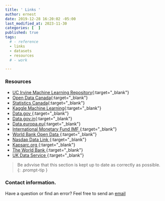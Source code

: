 ```yaml
---
title: ' Links '
author: ernest
date: 2019-12-28 16:20:02 -05:00
last_modified_at: 2023-11-30
categories: [  ]
published: true
tags:
  # - reference
  - links
  - datasets
  - resources
  # - work

---
```




### Resources

- [UC Irvine Machine Learning Repository](https://archive.ics.uci.edu/){:target="_blank"}
- [Open Data Canada](https://open.canada.ca/en){:target="_blank"}
- [Statistics Canada](https://www.statcan.gc.ca/en/start){:target="_blank"}
- [Kaggle Machine Learning](https://www.kaggle.com/datasets){:target="_blank"}
- [ Data.gov ]( https://data.gov/ ){:target="_blank"}
- [ Data.gov.in]( https://www.data.gov.in/ ){:target="_blank"}
- [ Data.europa.eu]( https://data.europa.eu/en ){:target="_blank"}
- [ International Monetary Fund IMF ]( https://data.imf.org/?sk=388dfa60-1d26-4ade-b505-a05a558d9a42 ){:target="_blank"}
- [ World Bank Open Data ]( https://data.worldbank.org/ ){:target="_blank"}
- [ Nasdap Data Link ]( https://data.nasdaq.com/institutional-investors ){:target="_blank"}
- [ Kapsarc.org ]( https://datasource.kapsarc.org/pages/home/ ){:target="_blank"}
- [ The World Bank ]( https://www.worldbank.org/en/publication/gfdr/data/global-financial-development-database ){:target="_blank"}
- [ UK Data Service ]( https://ukdataservice.ac.uk/ ){:target="_blank"}

> Be advvise that this section is kept up to date as correctly as possible.
{: .prompt-tip }








<!-- 

- Global Financial Data GDF

# - [ item ]( Link ){:target="_blank"}

- [Statistics Canada](https://www.statcan.gc.ca/en/start){:target="_blank"}
- [Kaggle Machine Learning](https://www.kaggle.com/datasets){:target="_blank"}


-->
 
 











### Contact information. 

Have a question or find an error? Feel free to send an [email](mailto:s.ernest@gmx.us) 



